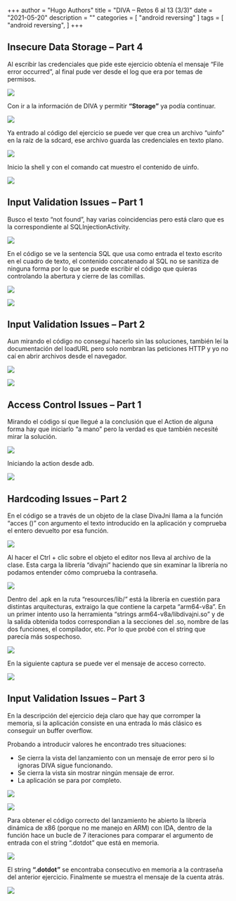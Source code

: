 +++
author = "Hugo Authors"
title = "DIVA – Retos 6 al 13 (3/3)"
date = "2021-05-20"
description = ""
categories = [
    "android reversing"
]
tags = [
    "android reversing",
]
+++


## Insecure Data Storage – Part 4

Al escribir las credenciales que pide este ejercicio obtenía el mensaje “File error occurred”, al final pude ver desde el log que era por temas de permisos.

![](images/image1.png)

Con ir a la información de DIVA y permitir **“Storage”** ya podía continuar.

![](images/image2.png)

Ya entrado al código del ejercicio se puede ver que crea un archivo “uinfo” en la raíz de la sdcard, ese archivo guarda las credenciales en texto plano.

![](images/image3.png)

Inicio la shell y con el comando cat muestro el contenido de uinfo.

![](images/image4.png)


## Input Validation Issues – Part 1

Busco el texto “not found”, hay varias coincidencias pero está claro que es la correspondiente al SQLInjectionActivity.

![](images/image5.png)

En el código se ve la sentencia SQL que usa como entrada el texto escrito en el cuadro de texto, el contenido concatenado al SQL no se sanitiza de ninguna forma por lo que se puede escribir el código que quieras controlando la abertura y cierre de las comillas.

![](images/image6.png)

![](images/image7.png)


## Input Validation Issues – Part 2

Aun mirando el código no conseguí hacerlo sin las soluciones, también leí la documentación del loadURL pero solo nombran las peticiones HTTP y yo no caí en abrir archivos desde el navegador.

![](images/image8.png)

![](images/image9.png)

## Access Control Issues – Part 1

Mirando el código sí que llegué a la conclusión que el Action de alguna forma hay que iniciarlo “a mano” pero la verdad es que también necesité mirar la solución.

![](images/image10.png)

Iniciando la action desde adb.

![](images/image11.png)


## Hardcoding Issues – Part 2

En el código se a través de un objeto de la clase DivaJni llama a la función “acces ()” con argumento el texto introducido en la aplicación y comprueba el entero devuelto por  esa función.

![](images/image12.png)

Al hacer el Ctrl + clic sobre el objeto el editor nos lleva al archivo de la clase. Esta carga la librería “divajni” haciendo que sin examinar la librería no podamos entender cómo comprueba la contraseña.

![](images/image13.png)

Dentro del .apk en la ruta “resources/lib/” está la librería en cuestión para distintas arquitecturas, extraigo la que contiene la carpeta “arm64-v8a”. En un primer intento uso la herramienta “strings arm64-v8a/libdivajni.so” y de la salida obtenida todos correspondian a la secciones del .so, nombre de las dos funciones, el compilador, etc. Por lo que probé con el string que parecía más sospechoso.

![](images/image14.png)

En la siguiente captura se puede ver el mensaje de acceso correcto.

![](images/image15.png)


## Input Validation Issues – Part 3

En la descripción del ejercicio deja claro que hay que corromper la memoria, si la aplicación consiste en una entrada lo más clásico es conseguir un buffer overflow.

Probando a introducir valores he encontrado tres situaciones:


* Se cierra la vista del lanzamiento con un mensaje de error pero si lo ignoras DIVA sigue funcionando.
* Se cierra la vista sin mostrar ningún mensaje de error.
* La aplicación se para por completo.

![](images/image16.png)

![](images/image17.png)


Para obtener el código correcto del lanzamiento he abierto la librería dinámica de x86 (porque no me manejo en ARM) con IDA, dentro de la función hace un bucle de 7 iteraciones para comparar el argumento de entrada con el string “.dotdot” que está en memoria.

![](images/image18.png)

El string **“.dotdot”** se encontraba consecutivo en memoria a la contraseña del anterior ejercicio. Finalmente se muestra el mensaje de la cuenta atrás.

![](images/image19.png)

